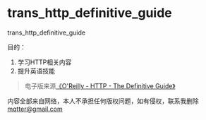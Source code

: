 # trans_http_definitive_guide
trans_http_definitive_guide

目的：
1. 学习HTTP相关内容
2. 提升英语技能

> 电子版来源[《O'Reilly - HTTP - The Definitive Guide》](http://www.staroceans.org/e-book/O'Reilly%20-%20HTTP%20-%20The%20Definitive%20Guide.pdf)

内容全部来自网络，本人不承担任何版权问题，如有侵权，联系我删除[mqtter@gmail.com](mailto:mqtter@gmail.com)



